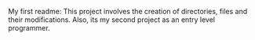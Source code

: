 My first readme: 
This project involves the creation of directories, files and their modifications. Also, its my second project as an entry level programmer.
